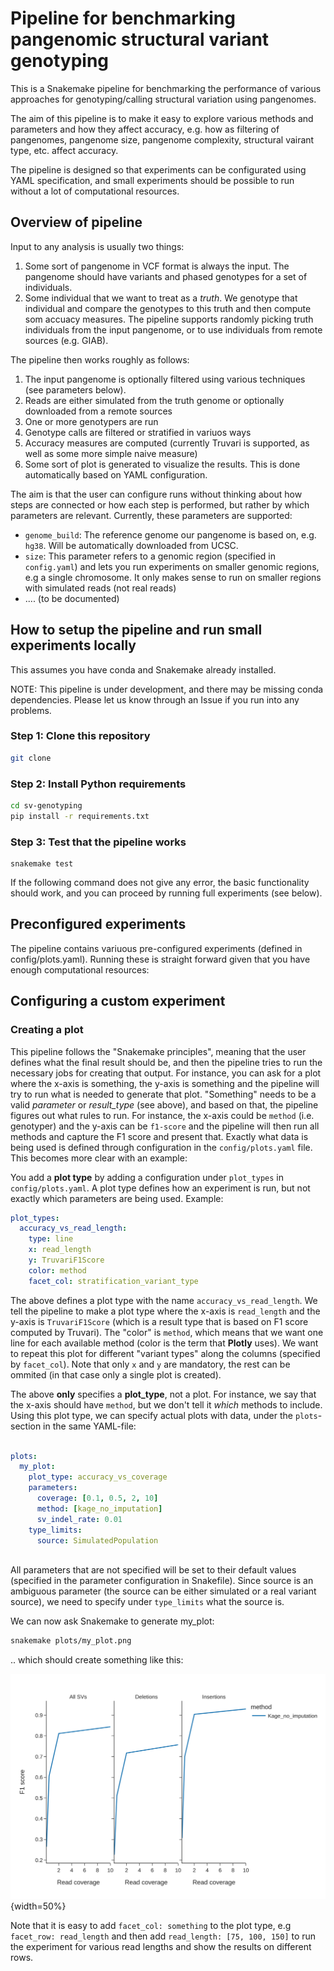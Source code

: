 
# Pipeline for benchmarking pangenomic structural variant genotyping

This is a Snakemake pipeline for benchmarking the performance of various approaches for genotyping/calling structural variation using pangenomes.

The aim of this pipeline is to make it easy to explore various methods and parameters and how they affect accuracy, e.g. how as filtering of pangenomes, pangenome size, pangenome complexity, structural vairant type, etc. affect accuracy.

The pipeline is designed so that experiments can be configurated using YAML specification, and small experiments should be possible to run without a lot of computational resources.


## Overview of pipeline

Input to any analysis is usually two things:

1) Some sort of pangenome in VCF format is always the input. The pangenome should have variants and phased genotypes for a set of individuals.
2) Some individual that we want to treat as a *truth*. We genotype that individual and compare the genotypes to this truth and then compute som accuacy measures. The pipeline supports randomly picking truth individuals from the input pangenome, or to use individuals from remote sources (e.g. GIAB).

The pipeline then works roughly as follows:

1) The input pangenome is optionally filtered using various techniques (see parameters below).
2) Reads are either simulated from the truth genome or optionally downloaded from a remote sources
3) One or more genotypers are run
4) Genotype calls are filtered or stratified in variuos ways
5) Accuracy measures are computed (currently Truvari is supported, as well as some more simple naive measure)
6) Some sort of plot is generated to visualize the results. This is done automatically based on YAML configuration.

The aim is that the user can configure runs without thinking about how steps are connected or how each step is performed, but rather by which parameters are relevant. Currently, these parameters are supported:

* `genome_build`: The reference genome our pangenome is based on, e.g. `hg38`. Will be automatically downloaded from UCSC.
* `size`: This parameter refers to a genomic region (specified in `config.yaml`) and lets you run experiments on smaller genomic regions, e.g a single chromosome. It only makes sense to run on smaller regions with simulated reads (not real reads)
* .... (to be documented)


## How to setup the pipeline and run small experiments locally
This assumes you have conda and Snakemake already installed.

NOTE: This pipeline is under development, and there may be missing conda dependencies. Please let us know through an Issue if you run into any problems.

### Step 1: Clone this repository
```bash
git clone 
```

### Step 2: Install Python requirements
```bash
cd sv-genotyping
pip install -r requirements.txt
```

### Step 3: Test that the pipeline works
```
snakemake test
```
If the following command does not give any error, the basic functionality should work, and you can proceed by running full experiments (see below).

## Preconfigured experiments

The pipeline contains variuous pre-configured experiments (defined in config/plots.yaml). Running these is straight forward given that you have enough computational resources:




## Configuring a custom experiment


### Creating a plot

This pipeline follows the "Snakemake principles", meaning that the user defines what the final result should be, and then the pipeline tries to run the necessary jobs for creating that output. For instance, you can ask for a plot where the x-axis is something, the y-axis is something and the pipeline will try to run what is needed to generate that plot. "Something" needs to be a valid *parameter* or *result_type* (see above), and based on that, the pipeline figures out what rules to run. For instance, the x-axis could be `method` (i.e. genotyper) and the y-axis can be `f1-score` and the pipeline will then run all methods and capture the F1 score and present that. Exactly what data is being used is defined through configuration in the `config/plots.yaml` file. This becomes more clear with an example:

You add a **plot type** by adding a configuration under `plot_types` in `config/plots.yaml`. A plot type defines how an experiment is run, but not exactly which parameters are being used. Example:

```yaml
plot_types:
  accuracy_vs_read_length:
    type: line
    x: read_length
    y: TruvariF1Score
    color: method
    facet_col: stratification_variant_type 
```

The above defines a plot type with the name `accuracy_vs_read_length`. We tell the pipeline to make a plot type where the x-axis is `read_length` and the y-axis is `TruvariF1Score` (which is a result type that is based on F1 score computed by Truvari). The "color" is `method`, which means that we want one line for each available method (color is the term that **Plotly** uses). We want to repeat this plot for different "variant types" along the columns (specified by `facet_col`). Note that only `x` and `y` are mandatory, the rest can be ommited (in that case only a single plot is created).

The above **only** specifies a **plot_type**, not a plot. For instance, we say that the x-axis should have `method`, but we don't tell it *which* methods to include. Using this plot type, we can specify actual plots with data, under the `plots`-section in the same YAML-file:

```yaml

plots:
  my_plot:
    plot_type: accuracy_vs_coverage
    parameters:
      coverage: [0.1, 0.5, 2, 10]
      method: [kage_no_imputation]
      sv_indel_rate: 0.01
    type_limits:
      source: SimulatedPopulation
  
```

All parameters that are not specified will be set to their default values (specified in the parameter configuration in Snakefile). Since source is an ambiguous parameter (the source can be either simulated or a real variant source), we need to specify under `type_limits` what the source is.

We can now ask Snakemake to generate my_plot:

```bash
snakemake plots/my_plot.png
```
.. which should create something like this:

![Plot example](plots/my_plot.png){width=50%}

Note that it is easy to add `facet_col: something` to the plot type, e.g `facet_row: read_length` and then add `read_length: [75, 100, 150]` to run the experiment for various read lengths and show the results on different rows.



